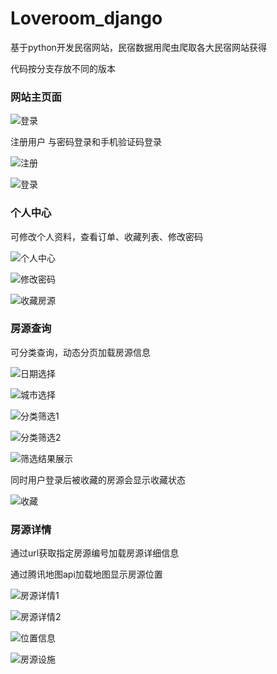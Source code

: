 

# Loveroom_django

基于python开发民宿网站，民宿数据用爬虫爬取各大民宿网站获得

代码按分支存放不同的版本



### 网站主页面

![登录](https://github.com/chenpb-lu/Loveroom_django/blob/master/img/%E4%B8%BB%E9%A1%B5.png)





注册用户  与密码登录和手机验证码登录

![注册](https://github.com/chenpb-lu/Loveroom_django/blob/master/img/%E6%B3%A8%E5%86%8C.png)

![登录](https://github.com/chenpb-lu/Loveroom_django/blob/master/img/%E7%99%BB%E5%BD%95.png)



### 个人中心

可修改个人资料，查看订单、收藏列表、修改密码



![个人中心](https://github.com/chenpb-lu/Loveroom_django/blob/master/img/%E4%B8%AA%E4%BA%BA%E4%B8%AD%E5%BF%83.png)



![修改密码](https://github.com/chenpb-lu/Loveroom_django/blob/master/img/%E4%BF%AE%E6%94%B9%E5%AF%86%E7%A0%81.png)

![收藏房源](https://github.com/chenpb-lu/Loveroom_django/blob/master/img/%E6%94%B6%E8%97%8F%E6%88%BF%E6%BA%90.png)



### 房源查询

可分类查询，动态分页加载房源信息

![日期选择](https://github.com/chenpb-lu/Loveroom_django/blob/master/img/%E6%97%A5%E6%9C%9F%E9%80%89%E6%8B%A9.png)

![城市选择](https://github.com/chenpb-lu/Loveroom_django/blob/master/img/%E5%9F%8E%E5%B8%82%E9%80%89%E6%8B%A9.png)

![分类筛选1](https://github.com/chenpb-lu/Loveroom_django/blob/master/img/%E5%88%86%E7%B1%BB%E7%AD%9B%E9%80%891.png)

![分类筛选2](https://github.com/chenpb-lu/Loveroom_django/blob/master/img/%E5%88%86%E7%B1%BB%E7%AD%9B%E9%80%892.png)

![筛选结果展示](https://github.com/chenpb-lu/Loveroom_django/blob/master/img/%E7%AD%9B%E9%80%89%E7%BB%93%E6%9E%9C%E5%B1%95%E7%A4%BA.png)

同时用户登录后被收藏的房源会显示收藏状态

![收藏](https://github.com/chenpb-lu/Loveroom_django/blob/master/img/%E6%94%B6%E8%97%8F.png)



### 房源详情

通过url获取指定房源编号加载房源详细信息

通过腾讯地图api加载地图显示房源位置

![房源详情1](https://github.com/chenpb-lu/Loveroom_django/blob/master/img/%E6%88%BF%E6%BA%90%E8%AF%A6%E6%83%851.png)

![房源详情2](https://github.com/chenpb-lu/Loveroom_django/blob/master/img/%E6%88%BF%E6%BA%90%E8%AF%A6%E6%83%852.png)

![位置信息](https://github.com/chenpb-lu/Loveroom_django/blob/master/img/%E4%BD%8D%E7%BD%AE%E4%BF%A1%E6%81%AF.png)

![房源设施](https://github.com/chenpb-lu/Loveroom_django/blob/master/img/%E6%88%BF%E6%BA%90%E8%AE%BE%E6%96%BD.png)
